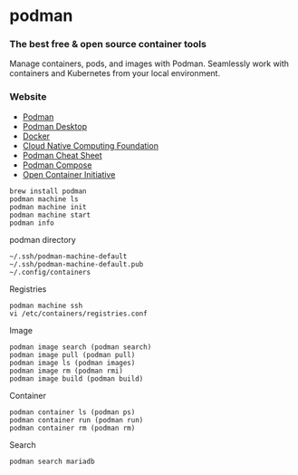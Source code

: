 # podman
### The best free & open source container tools
Manage containers, pods, and images with Podman. Seamlessly work with containers and Kubernetes from your local environment.

### Website
* [Podman](https://podman.io)
* [Podman Desktop](https://podman-desktop.io)
* [Docker](https://www.docker.com)
* [Cloud Native Computing Foundation](https://www.cncf.io)
* [Podman Cheat Sheet](https://developers.redhat.com/cheat-sheets/podman-cheat-sheet)
* [Podman Compose](https://github.com/containers/podman-compose)
* [Open Container Initiative](https://opencontainers.org)

```
brew install podman
podman machine ls
podman machine init
podman machine start
podman info
```
podman directory
```
~/.ssh/podman-machine-default
~/.ssh/podman-machine-default.pub
~/.config/containers
```

Registries
```
podman machine ssh
vi /etc/containers/registries.conf
```

Image
```
podman image search (podman search)
podman image pull (podman pull)
podman image ls (podman images)
podman image rm (podman rmi)
podman image build (podman build)
```

Container
```
podman container ls (podman ps)
podman container run (podman run)
podman container rm (podman rm)
```

Search
```
podman search mariadb
```
